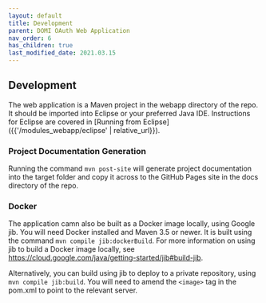 ```yaml
---
layout: default
title: Development
parent: DOMI OAuth Web Application
nav_order: 6
has_children: true
last_modified_date: 2021.03.15
---
```


## Development

The web application is a Maven project in the webapp directory of the repo. It should be imported into Eclipse or your preferred Java IDE. Instructions for Eclipse are covered in [Running from Eclipse]({{'/modules_webapp/eclipse' | relative_url}}).

### Project Documentation Generation

Running the command `mvn post-site` will generate project documentation into the target folder and copy it across to the GitHub Pages site in the docs directory of the repo.

### Docker

The application camn also be built as a Docker image locally, using Google jib. You will need Docker installed and Maven 3.5 or newer. It is built using the command `mvn compile jib:dockerBuild`. For more information on using jib to build a Docker image locally, see https://cloud.google.com/java/getting-started/jib#build-jib.

Alternatively, you can build using jib to deploy to a private repository, using `mvn compile jib:build`. You will need to amend the `<image>` tag in the pom.xml to point to the relevant server.